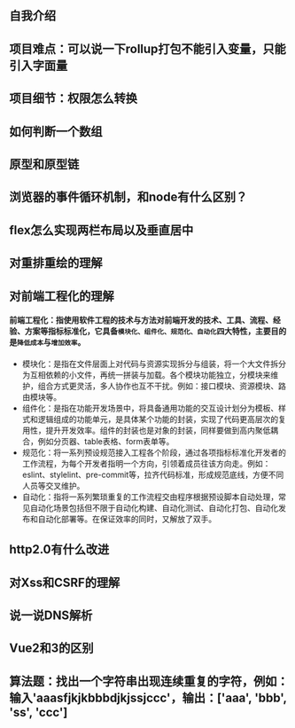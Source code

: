 <!--
 * @Description: 
 * @Author: 曹俊
 * @Date: 2023-02-22 13:18:02
 * @LastEditors: 曹俊
 * @LastEditTime: 2023-02-22 13:31:14
-->
## 自我介绍
## 项目难点：可以说一下rollup打包不能引入变量，只能引入字面量
## 项目细节：权限怎么转换
## 如何判断一个数组
## 原型和原型链
## 浏览器的事件循环机制，和node有什么区别？
## flex怎么实现两栏布局以及垂直居中
## 对重排重绘的理解
## 对前端工程化的理解
#### 前端工程化：指使用软件工程的技术与方法对前端开发的技术、工具、流程、经验、方案等指标标准化，它具备``模块化、组件化、规范化、自动化``四大特性，主要目的是``降低成本``与``增加效率``。
- 模块化：是指在文件层面上对代码与资源实现拆分与组装，将一个大文件拆分为互相依赖的小文件，再统一拼装与加载。各个模块功能独立，分模块来维护，组合方式更灵活，多人协作也互不干扰。例如：接口模块、资源模块、路由模块等。
- 组件化：是指在功能开发场景中，将具备通用功能的交互设计划分为模板、样式和逻辑组成的功能单元，是具体某个功能的封装，实现了代码更高层次的复用性，提升开发效率。组件的封装也是对象的封装，同样要做到高内聚低耦合，例如分页器、table表格、form表单等。
- 规范化：将一系列预设规范接入工程各个阶段，通过各项指标标准化开发者的工作流程，为每个开发者指明一个方向，引领着成员往该方向走。例如：eslint、stylelint、pre-commit等，拉齐代码标准，形成规范底线，方便不同人员等交叉维护。
- 自动化：指将一系列繁琐重复的工作流程交由程序根据预设脚本自动处理，常见自动化场景包括但不限于自动化构建、自动化测试、自动化打包、自动化发布和自动化部署等。在保证效率的同时，又解放了双手。
## http2.0有什么改进
## 对Xss和CSRF的理解
## 说一说DNS解析
## Vue2和3的区别

## 算法题：找出一个字符串出现连续重复的字符，例如：输入'aaasfjkjkbbbdjkjssjccc'，输出：['aaa', 'bbb', 'ss', 'ccc']